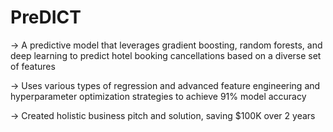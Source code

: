 # PreDICT

-> A predictive model that leverages gradient boosting, random forests, and deep learning to predict hotel booking cancellations based on a diverse set of features


-> Uses various types of regression and advanced feature engineering and hyperparameter optimization strategies to achieve 91% model accuracy


-> Created holistic business pitch and solution, saving $100K over 2 years
